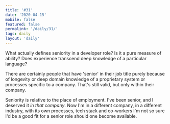 ```yaml
---
title: '#31'
date: '2020-04-15'
mobile: false
featured: false
permalink: '/daily/31/'
tags: daily
layout: 'daily'
---
```


What actually defines seniority in a developer role? Is it a pure measure of ability? Does experience transcend deep knowledge of a particular language?

There are certainly people that have 'senior' in their job title purely because of longevity or deep domain knowledge of a proprietary system or processes specific to a company. That's still valid, but only within their company.

Seniority is relative to the place of employment. I've been senior, and I deserved it _in that company_. Now I'm in a different company, in a different industry, with its own processes, tech stack and co-workers I'm not so sure I'd be a good fit for a senior role should one become available.

